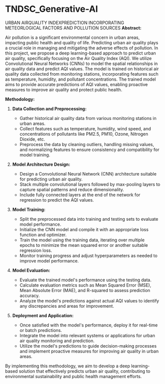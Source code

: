 # TNDSC_Generative-AI
URBAN AIRQUALITY INDEXPREDICTION INCORPORATING METEORLOGICAL FACTORS AND POLLUTION SOURCES
**Abstract:**

Air pollution is a significant environmental concern in urban areas, impacting public health and quality of life. Predicting urban air quality plays a crucial role in managing and mitigating the adverse effects of pollution. In this project, we propose a deep learning-based approach to predict urban air quality, specifically focusing on the Air Quality Index (AQI). We utilize Convolutional Neural Networks (CNNs) to model the spatial relationships in air quality data and predict AQI values. The model is trained on historical air quality data collected from monitoring stations, incorporating features such as temperature, humidity, and pollutant concentrations. The trained model aims to provide accurate predictions of AQI values, enabling proactive measures to improve air quality and protect public health.

**Methodology:**

1. **Data Collection and Preprocessing:**
   - Gather historical air quality data from various monitoring stations in urban areas.
   - Collect features such as temperature, humidity, wind speed, and concentrations of pollutants like PM2.5, PM10, Ozone, Nitrogen Dioxide, etc.
   - Preprocess the data by cleaning outliers, handling missing values, and normalizing features to ensure consistency and compatibility for model training.

2. **Model Architecture Design:**
   - Design a Convolutional Neural Network (CNN) architecture suitable for predicting urban air quality.
   - Stack multiple convolutional layers followed by max-pooling layers to capture spatial patterns and reduce dimensionality.
   - Include fully connected layers at the end of the network for regression to predict the AQI values.

3. **Model Training:**
   - Split the preprocessed data into training and testing sets to evaluate model performance.
   - Initialize the CNN model and compile it with an appropriate loss function and optimizer.
   - Train the model using the training data, iterating over multiple epochs to minimize the mean squared error or another suitable regression loss.
   - Monitor training progress and adjust hyperparameters as needed to improve model performance.

4. **Model Evaluation:**
   - Evaluate the trained model's performance using the testing data.
   - Calculate evaluation metrics such as Mean Squared Error (MSE), Mean Absolute Error (MAE), and R-squared to assess prediction accuracy.
   - Analyze the model's predictions against actual AQI values to identify any discrepancies and areas for improvement.

5. **Deployment and Application:**
   - Once satisfied with the model's performance, deploy it for real-time or batch predictions.
   - Integrate the model into relevant systems or applications for urban air quality monitoring and prediction.
   - Utilize the model's predictions to guide decision-making processes and implement proactive measures for improving air quality in urban areas.

By implementing this methodology, we aim to develop a deep learning-based solution that effectively predicts urban air quality, contributing to environmental sustainability and public health management efforts.
